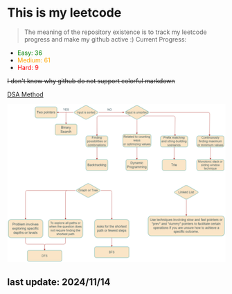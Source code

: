 # This is my leetcode

>The meaning of the repository existence is to track my leetcode progress and make my github active :)
Current Progress:
- <span style="color:green">Easy: 36</span>
- <span style="color:orange">Medium: 61</span>
- <span style="color:red">Hard: 9</span>

~~I don't know why github do not support colorful markdown~~

[DSA Method](https://leetcode.com/problems/split-a-string-into-the-max-number-of-unique-substrings/editorial/#overview)

![DSA Road Map](./imgs/DSA_road_map.png)

## last update: 2024/11/14
